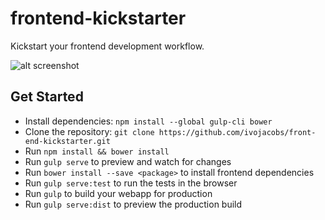# frontend-kickstarter
Kickstart your frontend development workflow.

![alt screenshot](https://raw.githubusercontent.com/ivojacobs/frontend-kickstarter/master/screenshot.png)

## Get Started
* Install dependencies: ```npm install --global gulp-cli bower```
* Clone the repository: ```git clone https://github.com/ivojacobs/front-end-kickstarter.git```
* Run ```npm install && bower install```
* Run ```gulp serve``` to preview and watch for changes
* Run ```bower install --save <package>``` to install frontend dependencies
* Run ```gulp serve:test``` to run the tests in the browser
* Run ```gulp``` to build your webapp for production
* Run ```gulp serve:dist``` to preview the production build
